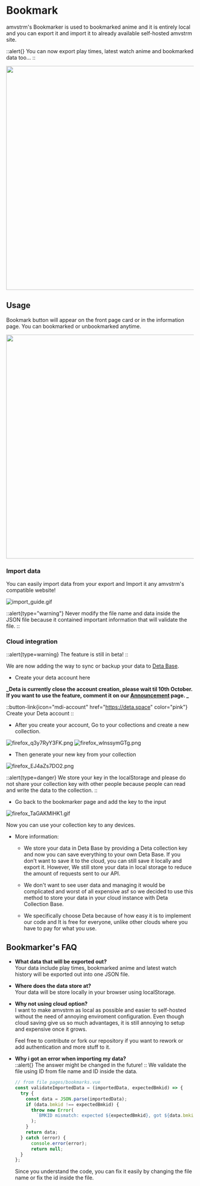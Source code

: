 # Bookmark

amvstrm's Bookmarker is used to bookmarked anime and it is entirely local and you can export it and import it to already available self-hosted amvstrm site.

::alert{}
You can now export play times, latest watch anime and bookmarked data too...
::

<img src="/docs_assets/ani_pg_bk.png" width="600">

## Usage

Bookmark button will appear on the front page card or in the information page. You can bookmarked or unbookmarked anytime.

<img src="/docs_assets/bk_pg.png" width="600">

### Import data

You can easily import data from your export and Import it any amvstrm's compatible website!

![import_guide.gif](/docs_assets/import_guide.gif)

::alert{type="warning"}
Never modify the file name and data inside the JSON file because it contained important information that will validate the file.
::

### Cloud integration

::alert{type=warning}
The feature is still in beta! 
::

We are now adding the way to sync or backup your data to [Deta Base](https://deta.space/docs/en/build/reference/deta-base). 

- Create your deta account here

**_Deta is currently close the account creation, please wait til 10th October. If you want to use the feature, comment it on our [Announcement](https://github.com/orgs/amvstrm/discussions/27) page. _**

::button-link{icon="mdi-account" href="https://deta.space" color="pink"}
Create your Deta account
::

- After you create your account, Go to your collections and create a new collection.

![firefox_q3y7RyY3FK.png](/firefox_q3y7RyY3FK.png)
![firefox_wlnssymGTg.png](/firefox_wlnssymGTg.png)

- Then generate your new key from your collection

![firefox_EJ4aZs7DO2.png](/firefox_EJ4aZs7DO2.png)

::alert{type=danger}
We store your key in the localStorage and please do not share your collection key with other people because people can read and write the data to the collection.
::

- Go back to the bookmarker page and add the key to the input

![firefox_TaGAKMlHK1.gif](/firefox_TaGAKMlHK1.gif)

Now you can use your collection key to any devices.  

- More information:  
  - We store your data in Deta Base by providing a Deta collection key and now you can save everything to your own Deta Base.
  If you don't want to save it to the cloud, you can still save it locally and export it. However, We still store your data in local storage to reduce the amount of requests sent to our API.  

  - We don't want to see user data and managing it would be complicated and worst of all expensive asf so we decided to use this method to store your data in your cloud instance with Deta Collection Base.  

  - We specifically choose Deta because of how easy it is to implement our code and It is free for everyone, unlike other clouds where you have to pay for what you use.

## Bookmarker's FAQ

- **What data that will be exported out?**  
  Your data include play times, bookmarked anime and latest watch history will be exported out into one JSON file.

- **Where does the data store at?**   
  Your data will be store locally in your browser using localStorage. 

- **Why not using cloud option?**  
  I want to make amvstrm as local as possible and easier to self-hosted without the need of annoying enviroment configuration. Even though cloud saving give us so much advantages, it is still annoying to setup and expensive once it grows.

  Feel free to contribute or fork our repository if you want to rework or add authentication and more stuff to it.

- **Why i got an error when importing my data?**  
  ::alert{}
  The answer might be changed in the future!
  ::
  We validate the file using ID from file name and ID inside the data. 
  
  ```javascript
  // from file pages/bookmarks.vue
  const validateImportedData = (importedData, expectedBmkid) => {
    try {
      const data = JSON.parse(importedData);
      if (data.bmkid !== expectedBmkid) {
        throw new Error(
          `BMKID mismatch: expected ${expectedBmkid}, got ${data.bmkid}`
        );
      }
      return data;
    } catch (error) {
        console.error(error);
        return null;
    }
  };
  ```
  Since you understand the code, you can fix it easily by changing the file name or fix the id inside the file.
  

